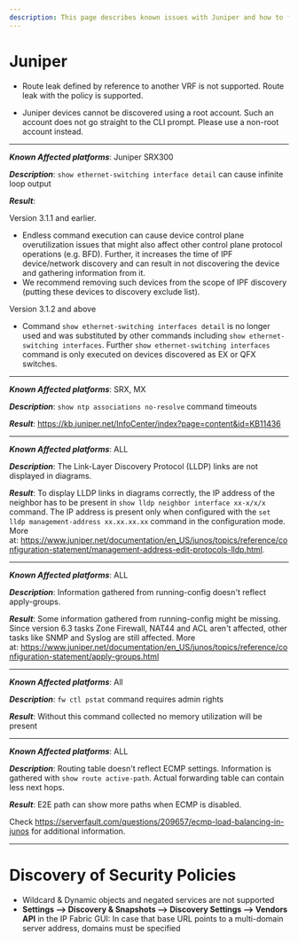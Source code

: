 ```yaml
---
description: This page describes known issues with Juniper and how to fix them.
---
```


# Juniper

- Route leak defined by reference to another VRF is not supported.
  Route leak with the policy is supported.

- Juniper devices cannot be discovered using a root account. Such an account
  does not go straight to the CLI prompt. Please use a non-root account instead.

---

**_Known Affected platforms_**: Juniper SRX300

**_Description_**: `show ethernet-switching interface detail` can cause
infinite loop output

**_Result_**:

Version 3.1.1 and earlier.

- Endless command execution can cause device control plane
  overutilization issues that might also affect other control plane
  protocol operations (e.g. BFD). Further, it increases the time of
  IPF device/network discovery and can result in not discovering the
  device and gathering information from it.
- We recommend removing such devices from the scope of IPF discovery
  (putting these devices to discovery exclude list).

Version 3.1.2 and above

- Command `show ethernet-switching interfaces detail` is no longer
  used and was substituted by other commands including `show ethernet-switching interfaces`. Further `show ethernet-switching interfaces` command is only executed on devices discovered as EX or
  QFX switches.

---

**_Known Affected platforms_**: SRX, MX

**_Description_**: `show ntp associations no-resolve` command timeouts

**_Result_**: <https://kb.juniper.net/InfoCenter/index?page=content&id=KB11436>

---

**_Known Affected platforms_**: ALL

**_Description_**: The Link-Layer Discovery Protocol (LLDP) links are not
displayed in diagrams.

**_Result_**: To display LLDP links in diagrams correctly, the IP address
of the neighbor has to be present in `show lldp neighbor interface xx-x/x/x` command. The IP address is present only when configured with
the `set lldp management-address xx.xx.xx.xx` command in the
configuration mode. More
at: <https://www.juniper.net/documentation/en_US/junos/topics/reference/configuration-statement/management-address-edit-protocols-lldp.html>.

---

**_Known Affected platforms_**: ALL

**_Description_**: Information gathered from running-config doesn't
reflect apply-groups.

**_Result_**: Some information gathered from running-config might be
missing. Since version 6.3 tasks Zone Firewall, NAT44 and ACL aren't affected, other tasks like SNMP and Syslog are still affected.
More
at: <https://www.juniper.net/documentation/en_US/junos/topics/reference/configuration-statement/apply-groups.html>

---

**_Known Affected platforms_**: All

**_Description_**: `fw ctl pstat` command requires admin rights

**_Result_**: Without this command collected no memory utilization will be
present

---

**_Known Affected platforms_**: ALL

**_Description_**: Routing table doesn't reflect ECMP settings. Information is gathered with `show route active-path`. Actual forwarding table can contain less next hops.

**_Result_**: E2E path can show more paths when ECMP is disabled.

Check <https://serverfault.com/questions/209657/ecmp-load-balancing-in-junos> for additional information.

---

# Discovery of Security Policies

- Wildcard & Dynamic objects and negated services are not supported
- **Settings --> Discovery & Snapshots --> Discovery Settings --> Vendors API**
  in the IP Fabric GUI: In case that base URL points to a multi-domain server
  address, domains must be specified
